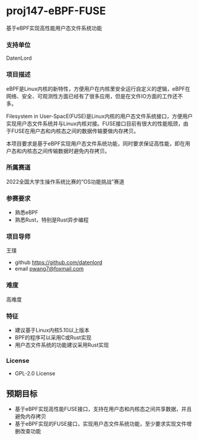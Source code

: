 # proj147-eBPF-FUSE
基于eBPF实现高性能用户态文件系统功能


### 支持单位
DatenLord

### 项目描述
eBPF是Linux内核的新特性，方便用户在内核里安全运行自定义的逻辑，eBPF在网络、安全、可观测性方面已经有了很多应用，但是在文件IO方面的工作还不多。

Filesystem in User-SpacE(FUSE)是Linux内核的用户态文件系统接口，方便用户实现用户态文件系统并与Linux内核对接。FUSE接口目前有很大的性能瓶颈，由于FUSE在用户态和内核态之间的数据传输要做内存拷贝。

本项目要求是基于eBPF实现用户态文件系统功能，同时要求保证高性能，即在用户态和内核态之间传输数据时避免内存拷贝。

### 所属赛道

2022全国大学生操作系统比赛的“OS功能挑战”赛道

### 参赛要求

- 熟悉eBPF
- 熟悉Rust，特别是Rust异步编程

### 项目导师

王璞

* github https://github.com/datenlord
* email pwang7@foxmail.com

### 难度

高难度

### 特征

- 建议基于Linux内核5.10以上版本
- BPF的程序可以采用C或Rust实现
- 用户态文件系统的功能建议采用Rust实现

### License
- GPL-2.0 License

## 预期目标

- 基于eBPF实现高性能FUSE接口，支持在用户态和内核态之间共享数据，并且避免内存拷贝
- 基于eBPF实现的FUSE接口，实现用户态文件系统功能，至少要求实现文件增删改查功能
